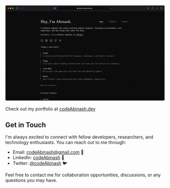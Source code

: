 [![alt text](images/portfolio.webp)](https://codeAbinash.dev)

Check out my portfolio at [codeAbinash.dev](https://codeAbinash.devG)
## Get in Touch

I'm always excited to connect with fellow developers, researchers, and technology enthusiasts. You can reach out to me through:

- Email: [codeAbinash@gmail.com](mailto:codeAbinash@gmail.com) 📧
- LinkedIn: [codeAbinash](https://www.linkedin.com/in/codeAbinash) 💼
- Twitter: [@codeAbinash](https://twitter.com/codeAbinash) 🐦

Feel free to contact me for collaboration opportunities, discussions, or any questions you may have.

